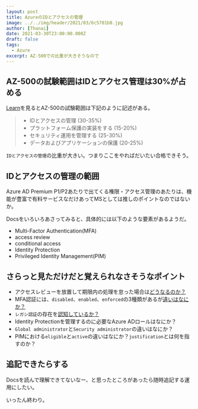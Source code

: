 ```yaml
---
layout: post
title: AzureのIDとアクセスの管理
image: ../../img/header/2021/03/6c5701b8.jpg
author: [Thanai]
date: 2021-03-30T23:00:00.000Z
draft: false
tags:
  - Azure
excerpt: AZ-500での比重が大きそうなので
---
```


## AZ-500の試験範囲はIDとアクセス管理は30%が占める

[Learn](https://docs.microsoft.com/en-us/learn/certifications/exams/az-500)を見るとAZ-500の試験範囲は下記のように記述がある。

> - IDとアクセスの管理 (30-35%)
> - プラットフォーム保護の実装をする (15-20%)
> - セキュリティ運用を管理する (25-30%)
> - データおよびアプリケーションの保護 (20-25%)

`IDとアクセスの管理`の比重が大きい。つまりここをやればだいたい合格できそう。

## IDとアクセスの管理の範囲

Azure AD Premium P1/P2あたりで出てくる権限・アクセス管理のあたりは、機能が豊富で有料サービスなだけあってMSとしては推しのポイントなのではないか。

Docsをいろいろあさってみると、具体的には以下のような要素があるようだ。

- Multi-Factor Authentication(MFA)
- access review
- conditional access
- Identity Protection
- Privileged Identity Management(PIM)

## さらっと見ただけだと覚えられなさそうなポイント

- アクセスレビューを放置して期限内の処理を怠った場合は[どうなるのか？](https://docs.microsoft.com/ja-jp/azure/active-directory/privileged-identity-management/pim-how-to-start-security-review#upon-completion-settings)
- MFA認証には、`disabled`、`enabled`、`enforced`の3種類があるが[違いはなにか？](https://docs.microsoft.com/ja-jp/azure/active-directory/authentication/howto-mfa-userstates)
- `レガシ認証`の存在を[認知しているか？](https://docs.microsoft.com/ja-jp/azure/active-directory/conditional-access/block-legacy-authentication#legacy-authentication-protocols)
- Identity Protectionを管理するのに必要なAzure ADロールはなにか？
- `Global administrator`と`Security administrator`の違いはなにか？
- PIMにおける`eligible`と`active`の違いはなにか？`justification`とは何を指すのか？

## 追記できたらする

Docsを読んで理解できてないなー、と思ったところがあったら随時追記する運用にしたい。

いったん終わり。
